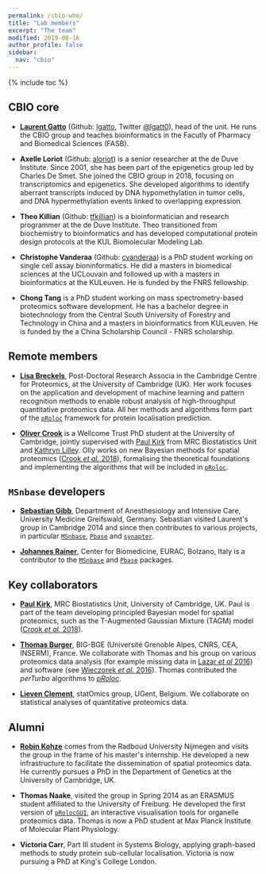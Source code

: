 ```yaml
---
permalink: /cbio-who/
title: "Lab members"
excerpt: "The team"
modified: 2019-08-16
author_profile: false
sidebar:
  nav: "cbio"
---
```


{% include toc %}

## CBIO core

- [**Laurent Gatto**](http://lgatto.github.io/about/) (Github:
  [lgatto](https://github.com/lgatto/), Twitter
  [@lgatt0](https://twitter.com/lgatt0)), head of the unit. He runs
  the CBIO group and teaches bioinformatics in the Facutly of Pharmacy
  and Biomedical Sciences (FASB).

- **Axelle Loriot** (Github: [aloriot](https://github.com/aloriot)) is
  a senior researcher at the de Duve Institute. Since 2001, she has
  been part of the epigenetics group led by Charles De Smet. She
  joined the CBIO group in 2018, focusing on transcriptomics and
  epigenetics. She developed algorithms to identify aberrant
  transcripts induced by DNA hypomethylation in tumor cells, and DNA
  hypermethylation events linked to overlapping expression.

- **Theo Killian** (Github: [tfkillian](https://github.com/tfkillian))
  is a bioinformatician and research programmer at the de Duve
  Institute. Theo transitioned from biochemistry to bioinformatics and
  has developed computational protein design protocols at the KUL
  Biomolecular Modeling Lab.

- **Christophe Vanderaa** (Github:
  [cvanderaa](https://github.com/cvanderaa)) is a PhD student working
  on single cell assay bioninformatics. He did a masters in biomedical
  sciences at the UCLouvain and followed up with a masters in
  bioinformatics at the KULeuven. He is funded by the FNRS fellowship.

- **Chong Tang** is a PhD student working on mass spectrometry-based
  proteomics software development. He has a bachelor degree in
  biotechnology from the Central South University of Forestry and
  Technology in China and a masters in bioinformatics from
  KULeuven. He is funded by the a China Scholarship Council - FNRS
  scholarship.


## Remote members

- [**Lisa Breckels**](https://lmsimp.github.io/), Post-Doctoral
  Research Associa in the Cambridge Centre for Proteomics, at the
  University of Cambridge (UK). Her work focuses on the application
  and development of machine learning and pattern recognition methods
  to enable robust analysis of high-throughput quantitative proteomics
  data.  All her methods and algorithms form part of the
  [`pRoloc`](http://bioconductor.org/packages/pRoloc) framework for
  protein localisation prediction.

- [**Oliver Crook**](https://olivercrook.co.uk/) is a Wellcome Trust
  PhD student at the University of Cambridge, jointly supervised with
  [Paul
  Kirk](http://www.mrc-bsu.cam.ac.uk/people/in-alphabetical-order/h-to-m/paul-kirk/)
  from MRC Biostatistics Unit and [Kathryn
  Lilley](http://www.bioc.cam.ac.uk/people/uto/lilley). Olly works on
  new Bayesian methods for spatial proteomics ([Crook *et al.*
  2018](https://doi.org/10.1371/journal.pcbi.1006516)), formalising
  the theoretical foundations and implementing the algorithms that
  will be included in [`pRoloc`](https://lgatto.github.io/pRoloc/).

## `MSnbase` developers

- [**Sebastian Gibb**](http://sebastiangibb.de/), Department of
  Anesthesiology and Intensive Care, University Medicine Greifswald,
  Germany. Sebastian visited Laurent's group in Cambridge 2014 and
  since then contributes to various projects, in particular
  [`MSnbase`](http://lgatto.github.io/MSnbase),
  [`Pbase`](http://bioconductor.org/packages/Pbase) and
  [`synapter`](http://bioconductor.org/packages/synapter).

- [**Johannes
  Rainer**](http://www.eurac.edu/en/research/health/biomed/staff/Pages/staffdetails.aspx?persId=34084),
  Center for Biomedicine, EURAC, Bolzano, Italy is a contributor to
  the [`MSnbase`](http://lgatto.github.io/MSnbase) and
  [`Pbase`](http://bioconductor.org/packages/Pbase) packages.

## Key collaborators

- [**Paul
  Kirk**](https://www.mrc-bsu.cam.ac.uk/people/in-alphabetical-order/h-to-m/paul-kirk/),
  MRC Biostatistics Unit, University of Cambridge, UK. Paul is part of
  the team developing principled Bayesian model for spatial
  proteomics, such as the T-Augmented Gaussian Mixture (TAGM) model
  ([Crook *et al.*
  2018](https://doi.org/10.1371/journal.pcbi.1006516)).

<!-- - [**Kathyn S. Lilley**](http://www.bioc.cam.ac.uk/people/uto/lilley), -->
<!--   Cambridge Centre for Proteomics, Department of Biochemistry, -->
<!--   University of Cambridge, UK. Kathryn's lab developed the LOPIT -->
<!--   ([Dunkley *et al.* -->
<!--   2006](https://www.ncbi.nlm.nih.gov/pubmed/16618929)) and hyperLOPIT -->
<!--   ([Christoforou *et al.* -->
<!--   2016](https://www.ncbi.nlm.nih.gov/pubmed/26754106)) -->
<!--   technologies. Her lab is at the origin of some of the very best -->
<!--   spatial proteomics datasets in the world, which we help to analyse -->
<!--   and interpret by applying our dedicated software (see for example -->
<!--   [Breckels *et al.* 2016 in -->
<!--   F1000Research](https://f1000research.com/articles/5-2926/)). -->

<!-- - [**Sean Holden**](http://www.cl.cam.ac.uk/~sbh11/), Computer -->
<!--   Laboratory. We collaborate with Sean on the development and -->
<!--   application of machine learning algorithms to solve problems in -->
<!--   spatial proteomics. A recent example is transfer learning -->
<!--   ([Breckels *et al.* 2016](http://journals.plos.org/ploscompbiol/article?id=10.1371/journal.pcbi.1004920)). -->

- [**Thomas
  Burger**](https://sites.google.com/site/thomasburgerswebpage/),
  BIG-BGE (Université Grenoble Alpes, CNRS, CEA, INSERM), France. We
  collaborate with Thomas and his group on various proteomics data
  analysis (for example missing data in [Lazar *et al*
  2016](https://www.ncbi.nlm.nih.gov/pubmed/26906401)) and software
  (see [Wieczorek *et al.*
  2016](https://www.ncbi.nlm.nih.gov/pubmed/27605098)). Thomas
  contributed the *perTurbo* algorithms to
  [*pRoloc*](https://bioconductor.org/packages/pRoloc).

- [**Lieven Clement**](https://statomics.github.io/), statOmics group,
  UGent, Belgium. We collaborate on statistical analyses of
  quantitative proteomics data.

## Alumni

- [**Robin Kohze**](https://github.com/Kohze) comes from the Radboud
  University Nijmegen and visits the group in the frame of his
  master's internship. He developed a new infrastructure to facilitate
  the dissemination of spatial proteomics data. He currently pursues a
  PhD in the Department of Genetics at the University of Cambridge,
  UK.

- **Thomas Naake**, visited the group in Spring 2014 as an ERASMUS
  student affiliated to the University of Freiburg. He developed the
  first version of
  [`pRolocGUI`](https://bioconductor.org/packages/release/bioc/html/pRolocGUI.html),
  an interactive visualisation tools for organelle proteomics
  data. Thomas is now a PhD student at Max Planck Institute of
  Molecular Plant Physiology.

- **Victoria Carr**, Part III student in Systems Biology, applying
  graph-based methods to study protein sub-cellular
  localisation. Victoria is now pursuing a PhD at King's College
  London.

